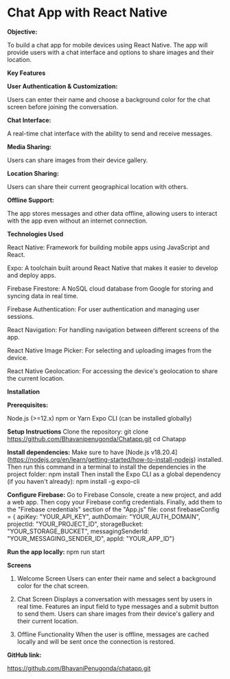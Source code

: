 # Chat App with React Native

**Objective:**

To build a chat app for mobile devices using React Native. The app will provide users with a chat interface and options to share images and their location.


**Key Features**

**User Authentication & Customization:**

Users can enter their name and choose a background color for the chat screen before joining the conversation.

**Chat Interface:**

A real-time chat interface with the ability to send and receive messages.

**Media Sharing:**

Users can share images from their device gallery.

**Location Sharing:**

Users can share their current geographical location with others.

**Offline Support:**

The app stores messages and other data offline, allowing users to interact with the app even without an internet connection.

**Technologies Used**

React Native: Framework for building mobile apps using JavaScript and React.

Expo: A toolchain built around React Native that makes it easier to develop and deploy apps.

Firebase Firestore: A NoSQL cloud database from Google for storing and syncing data in real time.

Firebase Authentication: For user authentication and managing user sessions.

React Navigation: For handling navigation between different screens of the app.

React Native Image Picker: For selecting and uploading images from the device.

React Native Geolocation: For accessing the device's geolocation to share the current location.

**Installation**

**Prerequisites:**

Node.js (>=12.x)
npm or Yarn
Expo CLI (can be installed globally)

**Setup Instructions**
Clone the repository: git clone https://github.com/Bhavanipenugonda/Chatapp.git cd Chatapp

**Install dependencies:** Make sure to have [Node.js v18.20.4] (https://nodejs.org/en/learn/getting-started/how-to-install-nodejs) installed. Then run this command in a terminal to install the dependencies in the project folder: npm install Then install the Expo CLI as a global dependency (if you haven't already): npm install -g expo-cli

**Configure Firebase:** Go to Firebase Console, create a new project, and add a web app. Then copy your Firebase config credentials. Finally, add them to the "Firebase credentials" section of the "App.js" file: const firebaseConfig = { apiKey: "YOUR_API_KEY", authDomain: "YOUR_AUTH_DOMAIN", projectId: "YOUR_PROJECT_ID", storageBucket: "YOUR_STORAGE_BUCKET", messagingSenderId: "YOUR_MESSAGING_SENDER_ID", appId: "YOUR_APP_ID"}

**Run the app locally:** npm run start




**Screens**

1. Welcome Screen
Users can enter their name and select a background color for the chat screen.

2. Chat Screen
Displays a conversation with messages sent by users in real time.
Features an input field to type messages and a submit button to send them.
Users can share images from their device's gallery and their current location.

3. Offline Functionality
When the user is offline, messages are cached locally and will be sent once the connection is restored.


**GitHub link:**

https://github.com/BhavaniPenugonda/chatapp.git